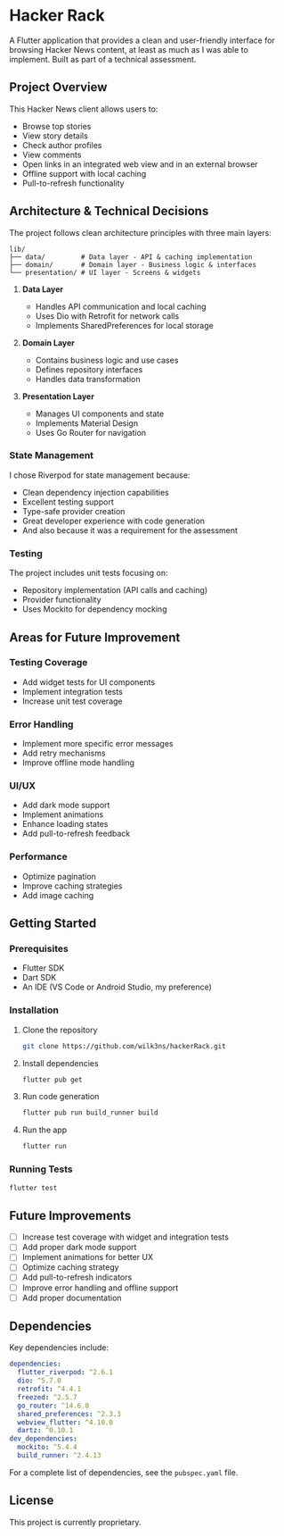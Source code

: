 # Hacker Rack

A Flutter application that provides a clean and user-friendly interface for browsing Hacker News content, at least as much as I was able to implement. Built as part of a technical assessment.

## Project Overview

This Hacker News client allows users to:
- Browse top stories
- View story details
- Check author profiles
- View comments
- Open links in an integrated web view and in an external browser
- Offline support with local caching
- Pull-to-refresh functionality

## Architecture & Technical Decisions

The project follows clean architecture principles with three main layers:

```
lib/
├── data/         # Data layer - API & caching implementation
├── domain/       # Domain layer - Business logic & interfaces
└── presentation/ # UI layer - Screens & widgets
```

1. **Data Layer**
   - Handles API communication and local caching
   - Uses Dio with Retrofit for network calls
   - Implements SharedPreferences for local storage

2. **Domain Layer**
   - Contains business logic and use cases
   - Defines repository interfaces
   - Handles data transformation

3. **Presentation Layer**
   - Manages UI components and state
   - Implements Material Design
   - Uses Go Router for navigation

### State Management
I chose Riverpod for state management because:
- Clean dependency injection capabilities
- Excellent testing support
- Type-safe provider creation
- Great developer experience with code generation
- And also because it was a requirement for the assessment

### Testing
The project includes unit tests focusing on:
- Repository implementation (API calls and caching)
- Provider functionality
- Uses Mockito for dependency mocking

## Areas for Future Improvement

### Testing Coverage
- Add widget tests for UI components
- Implement integration tests
- Increase unit test coverage

### Error Handling
- Implement more specific error messages
- Add retry mechanisms
- Improve offline mode handling

### UI/UX
- Add dark mode support
- Implement animations
- Enhance loading states
- Add pull-to-refresh feedback

### Performance
- Optimize pagination
- Improve caching strategies
- Add image caching

## Getting Started

### Prerequisites
- Flutter SDK
- Dart SDK
- An IDE (VS Code or Android Studio, my preference)

### Installation

1. Clone the repository
   ```bash
   git clone https://github.com/wilk3ns/hackerRack.git
   ```

2. Install dependencies
   ```bash
   flutter pub get
   ```

3. Run code generation
   ```bash
   flutter pub run build_runner build
   ```

4. Run the app
   ```bash
   flutter run
   ```

### Running Tests
   ```bash
   flutter test
   ```

## Future Improvements

- [ ] Increase test coverage with widget and integration tests
- [ ] Add proper dark mode support
- [ ] Implement animations for better UX
- [ ] Optimize caching strategy
- [ ] Add pull-to-refresh indicators
- [ ] Improve error handling and offline support
- [ ] Add proper documentation

## Dependencies

Key dependencies include:
```yaml
dependencies:
  flutter_riverpod: ^2.6.1
  dio: ^5.7.0
  retrofit: ^4.4.1
  freezed: ^2.5.7
  go_router: ^14.6.0
  shared_preferences: ^2.3.3
  webview_flutter: ^4.10.0
  dartz: ^0.10.1
dev_dependencies:
  mockito: ^5.4.4
  build_runner: ^2.4.13
```

For a complete list of dependencies, see the `pubspec.yaml` file.

## License

This project is currently proprietary.